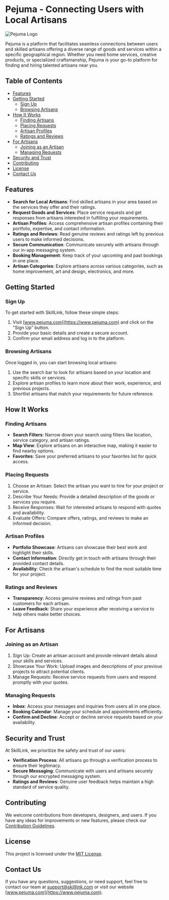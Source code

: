 # Pejuma - Connecting Users with Local Artisans

![Pejuma Logo](Pejuma_new_Project/pejuma_app/static/pejuma_app/Logo.png)

Pejuma is a platform that facilitates seamless connections between users and skilled artisans offering a diverse range of goods and services within a specific geographical region. Whether you need home services, creative products, or specialized craftsmanship, Pejuma is your go-to platform for finding and hiring talented artisans near you.

## Table of Contents

- [Features](#features)
- [Getting Started](#getting-started)
  - [Sign Up](#sign-up)
  - [Browsing Artisans](#browsing-artisans)
- [How It Works](#how-it-works)
  - [Finding Artisans](#finding-artisans)
  - [Placing Requests](#placing-requests)
  - [Artisan Profiles](#artisan-profiles)
  - [Ratings and Reviews](#ratings-and-reviews)
- [For Artisans](#for-artisans)
  - [Joining as an Artisan](#joining-as-an-artisan)
  - [Managing Requests](#managing-requests)
- [Security and Trust](#security-and-trust)
- [Contributing](#contributing)
- [License](#license)
- [Contact Us](#contact-us)

## Features

- **Search for Local Artisans**: Find skilled artisans in your area based on the services they offer and their ratings.
- **Request Goods and Services**: Place service requests and get responses from artisans interested in fulfilling your requirements.
- **Artisan Profiles**: Access comprehensive artisan profiles containing their portfolio, expertise, and contact information.
- **Ratings and Reviews**: Read genuine reviews and ratings left by previous users to make informed decisions.
- **Secure Communication**: Communicate securely with artisans through our in-app messaging system.
- **Booking Management**: Keep track of your upcoming and past bookings in one place.
- **Artisan Categories**: Explore artisans across various categories, such as home improvement, art and design, electronics, and more.

## Getting Started

### Sign Up

To get started with SkillLink, follow these simple steps:

1. Visit [www.pejuma.com](https://www.pejuma.com) and click on the "Sign Up" button.
2. Provide your basic details and create a secure account.
3. Confirm your email address and log in to the platform.

### Browsing Artisans

Once logged in, you can start browsing local artisans:

1. Use the search bar to look for artisans based on your location and specific skills or services.
2. Explore artisan profiles to learn more about their work, experience, and previous projects.
3. Shortlist artisans that match your requirements for future reference.

## How It Works

### Finding Artisans

- **Search Filters**: Narrow down your search using filters like location, service category, and artisan ratings.
- **Map View**: Explore artisans on an interactive map, making it easier to find nearby options.
- **Favorites**: Save your preferred artisans to your favorites list for quick access.

### Placing Requests

1. Choose an Artisan: Select the artisan you want to hire for your project or service.
2. Describe Your Needs: Provide a detailed description of the goods or services you require.
3. Receive Responses: Wait for interested artisans to respond with quotes and availability.
4. Evaluate Offers: Compare offers, ratings, and reviews to make an informed decision.

### Artisan Profiles

- **Portfolio Showcase**: Artisans can showcase their best work and highlight their skills.
- **Contact Information**: Directly get in touch with artisans through their provided contact details.
- **Availability**: Check the artisan's schedule to find the most suitable time for your project.

### Ratings and Reviews

- **Transparency**: Access genuine reviews and ratings from past customers for each artisan.
- **Leave Feedback**: Share your experience after receiving a service to help others make better choices.

## For Artisans

### Joining as an Artisan

1. Sign Up: Create an artisan account and provide relevant details about your skills and services.
2. Showcase Your Work: Upload images and descriptions of your previous projects to attract potential clients.
3. Manage Requests: Receive service requests from users and respond promptly with your quotes.

### Managing Requests

- **Inbox**: Access your messages and inquiries from users all in one place.
- **Booking Calendar**: Manage your schedule and appointments efficiently.
- **Confirm and Decline**: Accept or decline service requests based on your availability.

## Security and Trust

At SkillLink, we prioritize the safety and trust of our users:

- **Verification Process**: All artisans go through a verification process to ensure their legitimacy.
- **Secure Messaging**: Communicate with users and artisans securely through our encrypted messaging system.
- **Ratings and Reviews**: Genuine user feedback helps maintain a high standard of service quality.

## Contributing

We welcome contributions from developers, designers, and users. If you have any ideas for improvements or new features, please check our [Contribution Guidelines](./CONTRIBUTING.md).

## License

This project is licensed under the [MIT License](./LICENSE).

## Contact Us

If you have any questions, suggestions, or need support, feel free to contact our team at support@skilllink.com or visit our website [www.pejuma.com](https://www.pejuma.com).
